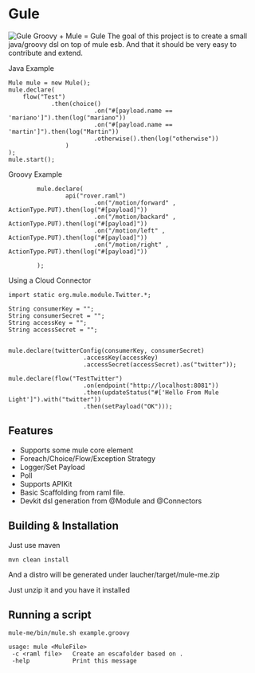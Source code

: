 Gule
==========
![Gule](https://raw.github.com/machaval/mule-light/master/logo.png)
Groovy + Mule    = Gule 
The goal of this project is to create a small java/groovy dsl on top of mule
esb. And that it should be very easy to contribute and extend.

Java Example

~~~~~~~~~~~~~~~~~~~~~~~~~~~~~~~~~~~~~~~~~~~~~~~~~~~~~~~~~~~~~~~~~~~~~~~~~~~~~~~~
Mule mule = new Mule();
mule.declare( 
    flow("Test")
            .then(choice()
                        .on("#[payload.name == 'mariano']").then(log("mariano"))
                        .on("#[payload.name == 'martin']").then(log("Martin"))
                        .otherwise().then(log("otherwise"))
                ) 
); 
mule.start();
~~~~~~~~~~~~~~~~~~~~~~~~~~~~~~~~~~~~~~~~~~~~~~~~~~~~~~~~~~~~~~~~~~~~~~~~~~~~~~~~

Groovy Example

~~~~~~~~~~~~~~~~~~~~~~~~~~~~~~~~~~~~~~~~~~~~~~~~~~~~~~~~~~~~~~~~~~~~~~~~~~~~~~~~
        mule.declare(
                api("rover.raml")
                        .on("/motion/forward" , ActionType.PUT).then(log("#[payload]"))
                        .on("/motion/backard" , ActionType.PUT).then(log("#[payload]"))
                        .on("/motion/left" , ActionType.PUT).then(log("#[payload]"))
                        .on("/motion/right" , ActionType.PUT).then(log("#[payload]"))

        );
~~~~~~~~~~~~~~~~~~~~~~~~~~~~~~~~~~~~~~~~~~~~~~~~~~~~~~~~~~~~~~~~~~~~~~~~~~~~~~~~

Using a Cloud Connector

~~~~~~~~~~~~~~~~~~~~~~~~~~~~~~~~~~~~~~~~~~~~~~~~~~~~~~~~~~~~~~~~~~~~~~~~~~~~~~~~
import static org.mule.module.Twitter.*;

String consumerKey = "";
String consumerSecret = "";
String accessKey = "";
String accessSecret = "";


mule.declare(twitterConfig(consumerKey, consumerSecret)
                     .accessKey(accessKey)
                     .accessSecret(accessSecret).as("twitter"));

mule.declare(flow("TestTwitter")
                     .on(endpoint("http://localhost:8081"))
                     .then(updateStatus("#['Hello From Mule Light']").with("twitter"))
                     .then(setPayload("OK")));

~~~~~~~~~~~~~~~~~~~~~~~~~~~~~~~~~~~~~~~~~~~~~~~~~~~~~~~~~~~~~~~~~~~~~~~~~~~~~~~~

Features
--------

* Supports some mule core element
 * Foreach/Choice/Flow/Exception Strategy
 * Logger/Set Payload
 * Poll
* Supports APIKit
 * Basic Scaffolding from raml file.
* Devkit dsl generation from @Module and @Connectors


Building & Installation
--------

Just use maven

~~~~~~~~~~~~~~~~~~~~~~~~~~~~~~~~~~~~~~~~~~~~~~~~~~~~~~~~~~~~~~~~~~~~~~~~~~~~~~~~
mvn clean install
~~~~~~~~~~~~~~~~~~~~~~~~~~~~~~~~~~~~~~~~~~~~~~~~~~~~~~~~~~~~~~~~~~~~~~~~~~~~~~~~

And a distro will be generated under laucher/target/mule-me.zip

Just unzip it and you have it installed

Running a script
-----------

~~~~~~~~~~~~~~~~~~~~~~~~~~~~~~~~~~~~~~~~~~~~~~~~~~~~~~~~~~~~~~~~~~~~~~~~~~~~~~~~
mule-me/bin/mule.sh example.groovy
~~~~~~~~~~~~~~~~~~~~~~~~~~~~~~~~~~~~~~~~~~~~~~~~~~~~~~~~~~~~~~~~~~~~~~~~~~~~~~~~
~~~~~~~~~~~~~~~~~~~~~~~~~~~~~~~~~~~~~~~~~~~~~~~~~~~~~~~~~~~~~~~~~~~~~~~~~~~~~~~~
usage: mule <MuleFile>
 -c <raml file>   Create an escafolder based on .
 -help            Print this message
~~~~~~~~~~~~~~~~~~~~~~~~~~~~~~~~~~~~~~~~~~~~~~~~~~~~~~~~~~~~~~~~~~~~~~~~~~~~~~~~
